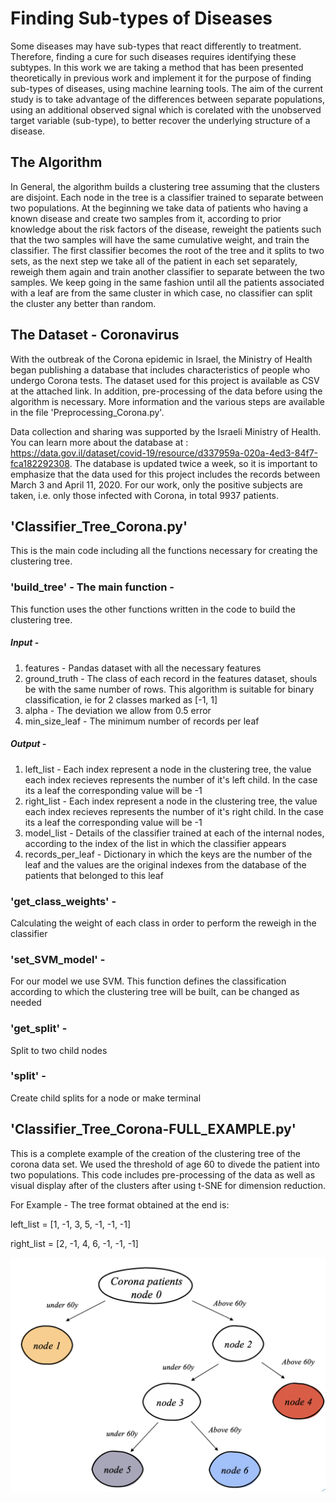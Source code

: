 # Finding Sub-types of Diseases 

Some diseases may have sub-types that react differently to treatment. Therefore, finding a cure for such diseases requires identifying these subtypes. 
In this work we are taking a method that has been presented theoretically in previous work and implement it for the purpose of finding sub-types of diseases, using machine learning tools. The aim of the current study is to take advantage of the differences between separate populations, using an additional observed signal which is corelated with the unobserved target variable (sub-type), to better recover the underlying structure of a disease. 

## The Algorithm 

In General, the algorithm builds a clustering tree assuming that the clusters are disjoint. Each node in  the tree is a classifier trained to separate between two populations. At the beginning we take data of patients who having a known disease and create two samples from it, according to prior knowledge about the risk factors of the disease, reweight the patients such that the two samples will have the same cumulative weight, and train the classifier. The first classifier becomes the root of the tree and it splits to two sets, as the next step we take all of the patient in each set separately, reweigh them again and train another classifier to separate between the two samples. We keep going in the same fashion until all the patients associated with a leaf are from the same cluster in which case, no classifier can split the cluster any better than random.

## The Dataset - Coronavirus

With the outbreak of the Corona epidemic in Israel, the Ministry of Health began publishing a database that includes characteristics of people who undergo Corona tests. The dataset used for this project is available as CSV at the attached link. In addition, pre-processing of the data before using the algorithm is necessary. More information and the various steps are available in the file 'Preprocessing_Corona.py'. 

Data collection and sharing was supported by the Israeli Ministry of Health. You can learn more about the database at : https://data.gov.il/dataset/covid-19/resource/d337959a-020a-4ed3-84f7-fca182292308.
The database is updated twice a week, so it is important to emphasize that the data used for this project includes the records between March 3 and April 11, 2020. For our work, only the positive subjects are taken, i.e. only those infected with Corona, in total 9937 patients.

## 'Classifier_Tree_Corona.py' 

This is the main code including all the functions necessary for creating the clustering tree. 

### 'build_tree' - The main function - 
This function uses the other functions written in the code to build the clustering tree.

##### Input - 
1. features - Pandas dataset with all the necessary features
2. ground_truth - The class of each record in the features dataset, shouls be with the same number of rows. This algorithm is suitable for binary classification, ie for 2 classes marked as [-1, 1]
3. alpha - The deviation we allow from 0.5 error
4. min_size_leaf - The minimum number of records per leaf

##### Output - 
1. left_list - Each index represent a node in the clustering tree, the value each index recieves represents the number of it's left child. In the case its a leaf the corresponding value will be -1
2. right_list - Each index represent a node in the clustering tree, the value each index recieves represents the number of it's right child. In the case its a leaf the corresponding value will be -1
3. model_list - Details of the classifier trained at each of the internal nodes, according to the index of the list in which the classifier appears
4. records_per_leaf - Dictionary in which the keys are the number of the leaf and the values are the original indexes from the database of the patients that belonged to this leaf


### 'get_class_weights' - 
Calculating the weight of each class in order to perform the reweigh in the classifier

### 'set_SVM_model' - 
For our model we use SVM. This function defines the classification according to which the clustering tree will be built, can be changed as needed

### 'get_split' - 
Split to two child nodes

### 'split' - 
Create child splits for a node or make terminal


## 'Classifier_Tree_Corona-FULL_EXAMPLE.py' 

This is a complete example of the creation of the clustering tree of the corona data set. We used the threshold of age 60 to divede the patient into two populations. This code includes pre-processing of the data as well as visual display after of the clusters after using t-SNE for dimension reduction. 

For Example - The tree format obtained at the end is:

  left_list = [1, -1, 3, 5, -1, -1, -1]
  
  right_list = [2, -1, 4, 6, -1, -1, -1]
  
  ![Screenshot](Final_Tree.png)


